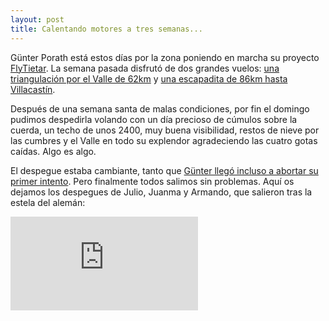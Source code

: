 ```yaml
---
layout: post
title: Calentando motores a tres semanas...
---
```


Günter Porath está estos días por la zona poniendo en marcha su proyecto [FlyTietar](http://www.flytietar.com). La semana pasada disfrutó de dos grandes vuelos: [una triangulación por el Valle de 62km](http://xc.dhv.de/xc/modules/leonardo/index.php?name=leonardo&op=show_flight&flightID=316536) y [una escapadita de 86km hasta Villacastín](http://xc.dhv.de/xc/modules/leonardo/index.php?name=leonardo&op=show_flight&flightID=317323).

Después de una semana santa de malas condiciones, por fin el domingo pudimos despedirla volando con un día precioso de cúmulos sobre la cuerda, un techo de unos 2400, muy buena visibilidad, restos de nieve por las cumbres y el Valle en todo su explendor agradeciendo las cuatro gotas caídas. Algo es algo.

El despegue estaba cambiante, tanto que [Günter llegó incluso a abortar su primer intento](http://vimeo.com/40015031). Pero finalmente todos salimos sin problemas. Aquí os dejamos los despegues de Julio, Juanma y Armando, que salieron tras la estela del alemán:

<iframe src="http://player.vimeo.com/video/39982712?title=0&amp;byline=0&amp;portrait=0" frameborder="0" webkitAllowFullScreen="webkitAllowFullScreen" mozallowfullscreen="mozallowfullscreen" allowFullScreen="allowFullScreen">
</iframe>

